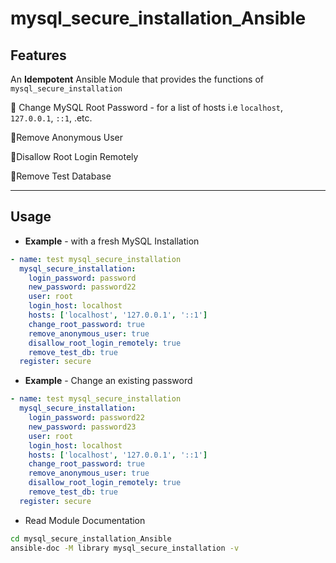 

# mysql_secure_installation_Ansible



## Features

An **Idempotent** Ansible Module that provides the functions of `mysql_secure_installation`

💎 Change MySQL Root Password - for a list of hosts i.e `localhost`, `127.0.0.1`, `::1`, .etc.

💎Remove Anonymous User

💎Disallow Root Login Remotely

💎Remove Test Database



---





## Usage





* **Example** - with a fresh MySQL Installation

```yaml
- name: test mysql_secure_installation
  mysql_secure_installation:
    login_password: password
    new_password: password22
    user: root
    login_host: localhost
    hosts: ['localhost', '127.0.0.1', '::1']
    change_root_password: true
    remove_anonymous_user: true
    disallow_root_login_remotely: true
    remove_test_db: true
  register: secure
```



* **Example** - Change an existing password

```yaml
- name: test mysql_secure_installation
  mysql_secure_installation:
    login_password: password22
    new_password: password23
    user: root
    login_host: localhost
    hosts: ['localhost', '127.0.0.1', '::1']
    change_root_password: true
    remove_anonymous_user: true
    disallow_root_login_remotely: true
    remove_test_db: true
  register: secure
```





* Read Module Documentation

```bash
cd mysql_secure_installation_Ansible
ansible-doc -M library mysql_secure_installation -v
```





